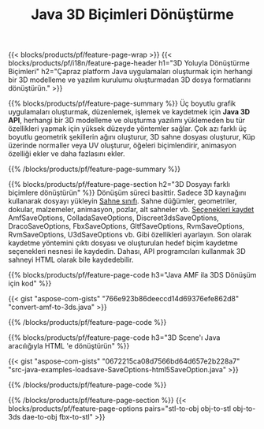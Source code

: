 ﻿---
title: Java 3D Biçimleri Dönüştürme
url: /tr/java/conversion/
description: 3D formatlarını amf 3ds amf ase att dae drc dxf fbx gltf jt obj ply rvm stl u3d usdz usd vrml x'i Java kitaplığı aracılığıyla Java kodla dönüştürün.
---
{{< blocks/products/pf/feature-page-wrap >}}
{{< blocks/products/pf/i18n/feature-page-header h1="3D Yoluyla Dönüştürme Biçimleri" h2="Çapraz platform Java uygulamaları oluşturmak için herhangi bir 3D modelleme ve yazılım kurulumu oluşturmadan 3D dosya formatlarını dönüştürün." >}}

{{% blocks/products/pf/feature-page-summary %}}
Üç boyutlu grafik uygulamaları oluşturmak, düzenlemek, işlemek ve kaydetmek için **Java 3D API**, herhangi bir 3D modelleme ve oluşturma yazılımı yüklemeden bu tür özellikleri yapmak için yüksek düzeyde yöntemler sağlar. Çok azı farklı üç boyutlu geometrik şekillerin ağını oluşturur, 3D sahne dosyası oluşturur, Küp üzerinde normaller veya UV oluşturur, öğeleri biçimlendirir, animasyon özelliği ekler ve daha fazlasını ekler. 

{{% /blocks/products/pf/feature-page-summary %}}

{{% blocks/products/pf/feature-page-section h2="3D Dosyayı farklı biçimlere dönüştürün" %}}
Dönüşüm süreci basittir. Sadece 3D kaynağını kullanarak dosyayı yükleyin [Sahne sınıfı](https://apireference.aspose.com/3d/java/com.aspose.threed/Scene). Sahne düğümler, geometriler, dokular, malzemeler, animasyon, pozlar, alt sahneler vb. [Seçenekleri kaydet](https://apireference.aspose.com/3d/java/com.aspose.threed/SaveOptions) AmfSaveOptions, ColladaSaveOptions, Discreet3dsSaveOptions, DracoSaveOptions, FbxSaveOptions, GltfSaveOptions, RvmSaveOptions, RvmSaveOptions, U3dSaveOptions vb. Gibi özellikleri ayarlayın. Son olarak kaydetme yöntemini çıktı dosyası ve oluşturulan hedef biçim kaydetme seçenekleri nesnesi ile kaydedin. Dahası, API programcıları kullanmak 3D sahneyi HTML olarak bile kaydedebilir.


{{% blocks/products/pf/feature-page-code h3="Java AMF ila 3DS Dönüşüm için kod" %}}

{{< gist "aspose-com-gists" "766e923b86deeccd14d69376efe862d8" "convert-amf-to-3ds.java" >}}

{{% /blocks/products/pf/feature-page-code %}}


{{% blocks/products/pf/feature-page-code h3="3D Scene\'ı Java aracılığıyla HTML \'e dönüştürün" %}}

{{< gist "aspose-com-gists" "0672215ca08d7566bd64d657e2b228a7" "src-java-examples-loadsave-SaveOptions-html5SaveOption.java" >}}

{{% /blocks/products/pf/feature-page-code %}}

{{% /blocks/products/pf/feature-page-section %}}
{{< blocks/products/pf/feature-page-options pairs="stl-to-obj obj-to-stl obj-to-3ds dae-to-obj fbx-to-stl" >}}